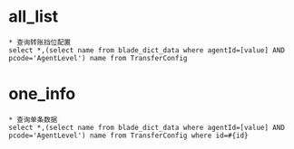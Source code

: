 all_list
===
    * 查询转账挡位配置
    select *,(select name from blade_dict_data where agentId=[value] AND pcode='AgentLevel') name from TransferConfig

one_info
===
    * 查询单条数据
    select *,(select name from blade_dict_data where agentId=[value] AND pcode='AgentLevel') name from TransferConfig where id=#{id}